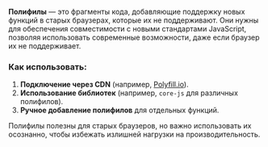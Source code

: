 **Полифилы** — это фрагменты кода, добавляющие поддержку новых функций в старых браузерах, которые их не поддерживают. Они нужны для обеспечения совместимости с новыми стандартами JavaScript, позволяя использовать современные возможности, даже если браузер их не поддерживает.

### Как использовать:

1. **Подключение через CDN** (например, [Polyfill.io](https://polyfill.io/)).
2. **Использование библиотек** (например, `core-js` для различных полифилов).
3. **Ручное добавление полифилов** для отдельных функций.

Полифилы полезны для старых браузеров, но важно использовать их осознанно, чтобы избежать излишней нагрузки на производительность.